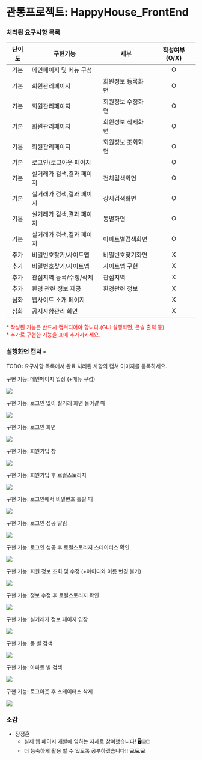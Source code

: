 

# 관통프로젝트: HappyHouse_FrontEnd



### 처리된 요구사항 목록

|난이도|구현기능|세부|작성여부(O/X)|
|:---:|---|---|:---:|
|기본|메인페이지 및 메뉴 구성||O|
|기본|회원관리페이지|회원정보 등록화면|O|
|기본|회원관리페이지|회원정보 수정화면|O|
|기본|회원관리페이지|회원정보 삭제화면|O|
|기본|회원관리페이지|회원정보 조회화면|O|
|기본|로그인/로그아웃 페이지||O|
|기본|실거래가 검색,결과 페이지|전체검색화면|O|
|기본|실거래가 검색,결과 페이지|상세검색화면|O|
|기본|실거래가 검색,결과 페이지|동별화면|O|
|기본|실거래가 검색,결과 페이지|아파트별검색화면|O|
|추가|비밀번호찾기/사이트맵|비밀번호찾기화면|X|
|추가|비밀번호찾기/사이트맵|사이트맵 구현|X|
|추가|관심지역 등록/수정/삭제|관심지역|X|
|추가|환경 관련 정보 제공|환경관련 정보|X|
|심화|웹사이트 소개 페이지||X|
|심화|공지사항관리 화면||X|

<span style="color:red">
* 작성된 기능은 반드시 캡쳐되어야 합니다.(GUI 실행화면, 콘솔 출력 등)<br>
* 추가로 구현한 기능을 표에 추가시키세요.
</span>

### 실행화면 캡쳐 - 
TODO: 요구사항 목록에서 완료 처리된 사항의 캡쳐 이미지를 등록하세요.



구현 기능: 메인페이지 입장 (+메뉴 규성)

![](https://lab.ssafy.com/kiixdox/happyhouse_frontend_-_05-_-_/-/raw/master/WebContent/0903_%EA%B4%80%ED%86%B5PJT_%EC%82%AC%EC%A7%84/%ED%8E%98%EC%9D%B4%EC%A7%80%20%EC%9E%85%EC%9E%A5.PNG)





구현 기능: 로그인 없이 실거래 화면 들어갈 때

![](https://lab.ssafy.com/kiixdox/happyhouse_frontend_-_05-_-_/-/raw/master/WebContent/0903_%EA%B4%80%ED%86%B5PJT_%EC%82%AC%EC%A7%84/%EB%A1%9C%EA%B7%B8%EC%9D%B8%20%EC%97%86%EC%9D%B4%20%EC%8B%A4%EA%B1%B0%EB%9E%98%20%ED%99%95%EC%9D%B8%20%ED%95%A0%20%EB%95%8C.PNG)



구현 기능: 로그인 화면

![](https://lab.ssafy.com/kiixdox/happyhouse_frontend_-_05-_-_/-/raw/master/WebContent/0903_%EA%B4%80%ED%86%B5PJT_%EC%82%AC%EC%A7%84/%EB%A1%9C%EA%B7%B8%EC%9D%B8%20%ED%99%94%EB%A9%B4.PNG)



구현 기능: 회원가입 창

![](https://lab.ssafy.com/kiixdox/happyhouse_frontend_-_05-_-_/-/raw/master/WebContent/0903_%EA%B4%80%ED%86%B5PJT_%EC%82%AC%EC%A7%84/%ED%9A%8C%EC%9B%90%EA%B0%80%EC%9E%85%EC%B0%BD.PNG)



구현 기능: 회원가입 후 로컬스토리지

![](https://lab.ssafy.com/kiixdox/happyhouse_frontend_-_05-_-_/-/raw/master/WebContent/0903_%EA%B4%80%ED%86%B5PJT_%EC%82%AC%EC%A7%84/%ED%9A%8C%EC%9B%90%EA%B0%80%EC%9E%85%20%ED%9B%84%20%EB%A1%9C%EC%BB%AC%EC%8A%A4%ED%86%A0%EB%A6%AC%EC%A7%80.PNG)



구현 기능: 로그인에서 비밀번호 틀릴 때

![](https://lab.ssafy.com/kiixdox/happyhouse_frontend_-_05-_-_/-/raw/master/WebContent/0903_%EA%B4%80%ED%86%B5PJT_%EC%82%AC%EC%A7%84/%EB%A1%9C%EA%B7%B8%EC%9D%B8%EC%97%90%EC%84%9C%20%EB%B9%84%EB%B0%80%EB%B2%88%ED%98%B8%20%ED%8B%80%EB%A6%B4%20%EB%95%8C.PNG)



구현 기능: 로그인 성공 알림

![](https://lab.ssafy.com/kiixdox/happyhouse_frontend_-_05-_-_/-/raw/master/WebContent/0903_%EA%B4%80%ED%86%B5PJT_%EC%82%AC%EC%A7%84/%EB%A1%9C%EA%B7%B8%EC%9D%B8%20%EC%84%B1%EA%B3%B5%20%EC%95%8C%EB%A6%BC.PNG)



구현 기능: 로그인 성공 후 로컬스토리지 스테이터스 확인

![](https://lab.ssafy.com/kiixdox/happyhouse_frontend_-_05-_-_/-/raw/master/WebContent/0903_%EA%B4%80%ED%86%B5PJT_%EC%82%AC%EC%A7%84/%EB%A1%9C%EA%B7%B8%EC%9D%B8%20%EC%84%B1%EA%B3%B5%20%ED%9B%84%20%EB%A1%9C%EC%BB%AC%EC%8A%A4%ED%86%A0%EB%A6%AC%EC%A7%80%20%EC%8A%A4%ED%85%8C%EC%9D%B4%ED%84%B0%EC%8A%A4%20%ED%99%95%EC%9D%B8.PNG)



구현 기능: 회원 정보 조회 및 수정 (+아이디와 이름 변경 불가)

![](https://lab.ssafy.com/kiixdox/happyhouse_frontend_-_05-_-_/-/raw/master/WebContent/0903_%EA%B4%80%ED%86%B5PJT_%EC%82%AC%EC%A7%84/%ED%9A%8C%EC%9B%90%EC%A0%95%EB%B3%B4%20%EC%A1%B0%ED%9A%8C%20%ED%9B%84%20%EC%88%98%EC%A0%95%20%EA%B0%80%EB%8A%A5%ED%95%9C%20%EB%A7%88%EC%9D%B4%ED%8E%98%EC%9D%B4%EC%A7%80.PNG)



구현 기능: 정보 수정 후 로컬스토리지 확인

![](https://lab.ssafy.com/kiixdox/happyhouse_frontend_-_05-_-_/-/raw/master/WebContent/0903_%EA%B4%80%ED%86%B5PJT_%EC%82%AC%EC%A7%84/%EC%A0%95%EB%B3%B4%20%EC%88%98%EC%A0%95%20%ED%9B%84%20%EB%A1%9C%EC%BB%AC%EC%8A%A4%ED%86%A0%EB%A6%AC%EC%A7%80%20%ED%99%95%EC%9D%B8.PNG)



구현 기능: 실거래가 정보 페이지 입장

![](https://lab.ssafy.com/kiixdox/happyhouse_frontend_-_05-_-_/-/raw/master/WebContent/0903_%EA%B4%80%ED%86%B5PJT_%EC%82%AC%EC%A7%84/%EC%8B%A4%EA%B1%B0%EB%9E%98%EA%B0%80%20%EC%A0%95%EB%B3%B4%20%ED%8E%98%EC%9D%B4%EC%A7%80%20%EC%9E%85%EC%9E%A5.PNG)



구현 기능: 동 별 검색

![](https://lab.ssafy.com/kiixdox/happyhouse_frontend_-_05-_-_/-/raw/master/WebContent/0903_%EA%B4%80%ED%86%B5PJT_%EC%82%AC%EC%A7%84/%EB%B2%95%EC%A0%95%EB%8F%99%EC%9C%BC%EB%A1%9C%20%EA%B2%80%EC%83%89.PNG)



구현 기능: 아파트 별 검색

![](https://lab.ssafy.com/kiixdox/happyhouse_frontend_-_05-_-_/-/raw/master/WebContent/0903_%EA%B4%80%ED%86%B5PJT_%EC%82%AC%EC%A7%84/%EC%95%84%ED%8C%8C%ED%8A%B8%20%EB%B3%84%20%EA%B2%80%EC%83%89.PNG)



구현 기능: 로그아웃 후 스테이터스 삭제

![](https://lab.ssafy.com/kiixdox/happyhouse_frontend_-_05-_-_/-/raw/master/WebContent/0903_%EA%B4%80%ED%86%B5PJT_%EC%82%AC%EC%A7%84/%EB%A1%9C%EA%B7%B8%EC%95%84%EC%9B%83%20%ED%9B%84%20%EC%8A%A4%ED%85%8C%EC%9D%B4%ED%84%B0%EC%8A%A4%20%EC%82%AD%EC%A0%9C.PNG)





### 소감

- 장정훈
  - 실제 웹 페이지 개발에 임하는 자세로 참여했습니다! 🖥⌨🖱
  - 더 능숙하게 활용 할 수 있도록 공부하겠습니다!! 💻💻💻
